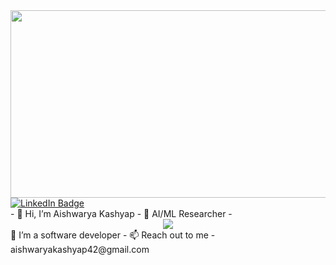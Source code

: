 <div align="center">
  <img src="https://i.giphy.com/media/v1.Y2lkPTc5MGI3NjExYmJpdmMweWtpeG9yenkzN2M2czc0dDhoZXJ0NTU2d3p1ZXZ4ZXJ5cCZlcD12MV9pbnRlcm5hbF9naWZfYnlfaWQmY3Q9Zw/L1R1tvI9svkIWwpVYr/giphy.gif" width="600" height="300"/>
</div>
<div id="badges">
  <a href="https://www.linkedin.com/in/aishwaryakashyap/">
    <img src="https://img.shields.io/badge/LinkedIn-blue?style=for-the-badge&logo=linkedin&logoColor=white" alt="LinkedIn Badge"/>
  </a>
  </div>
- 👋 Hi, I’m Aishwarya Kashyap
- 👀 AI/ML Researcher
- <div align="center">
  <img src="https://i.giphy.com/media/v1.Y2lkPTc5MGI3NjExMGVnMTN5OW1kamFhbjQwMjFoejMxZmd0eTIzZmpsbHNjNWxxYmxtbiZlcD12MV9pbnRlcm5hbF9naWZfYnlfaWQmY3Q9cw/WFZvB7VIXBgiz3oDXE/giphy.gif"/>
</div>🌱 I’m a software developer
- 📫 Reach out to me - aishwaryakashyap42@gmail.com
  

<!---
aishwarya42/aishwarya42 is a ✨ special ✨ repository because its `README.md` (this file) appears on your GitHub profile.
You can click the Preview link to take a look at your changes.
--->
